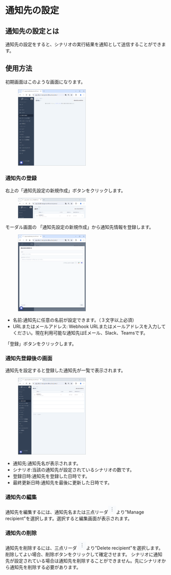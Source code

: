 # 通知先の設定

## 通知先の設定とは
通知先の設定をすると、シナリオの実行結果を通知として送信することができます。

## 使用方法

初期画面はこのような画面になります。

<figure><img src="../../.gitbook/assets/recipient_settings_home_ja.png" width="50%"></figure>

### 通知先の登録
右上の「通知先設定の新規作成」ボタンをクリックします。

<figure><img src="../../.gitbook/assets/recipient_settings_create_new_button_ja.png" width="50%"></figure>

モーダル画面の 「通知先設定の新規作成」から通知先情報を登録します。

<figure><img src="../../.gitbook/assets/recipient_settings_create_new_ja.png" width="50%"></figure>

- 名前:通知先に任意の名前が設定できます。（３文字以上必須）
- URLまたはメールアドレス: Webhook URLまたはメールアドレスを入力してください。現在利用可能な通知先はEメール、Slack、Teamsです。

「登録」ボタンをクリックします。

### 通知先登録後の画面
通知先を設定すると登録した通知先が一覧で表示されます。

<figure><img src="../../.gitbook/assets/recipient_settings_withdata_deleted_ja.png" width="50%"></figure>

- 通知先:通知先名が表示されます。
- シナリオ:当該の通知先が設定されているシナリオの数です。
- 登録日時:通知先を登録した日時です。
- 最終更新日時:通知先を最後に更新した日時です。

### 通知先の編集
通知先を編集するには、通知先名または三点リーダ![](../../.gitbook/assets/three_points_reader_icon.png)より"Manage recipient"を選択します。選択すると編集画面が表示されます。

### 通知先の削除
通知先を削除するには、三点リーダ ![](../../.gitbook/assets/three_points_reader_icon.png)より"Delete recipient"を選択します。
削除してよい場合、削除ボタンをクリックして確定させます。
シナリオに通知先が設定されている場合は通知先を削除することができません。先にシナリオから通知先を削除する必要があります。
